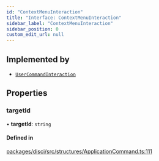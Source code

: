 ```yaml
---
id: "ContextMenuInteraction"
title: "Interface: ContextMenuInteraction"
sidebar_label: "ContextMenuInteraction"
sidebar_position: 0
custom_edit_url: null
---
```


## Implemented by

- [`UserCommandInteraction`](../classes/UserCommandInteraction.md)

## Properties

### targetId

• **targetId**: `string`

#### Defined in

[packages/disci/src/structures/ApplicationCommand.ts:111](https://github.com/typicalninja493/disci/blob/5ebdd02/packages/disci/src/structures/ApplicationCommand.ts#L111)
